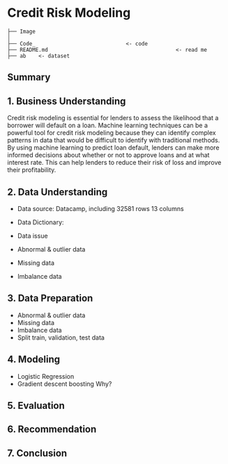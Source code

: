 # Credit Risk Modeling

```
├── Image                       
│
├── Code_                             <- code
├── README.md                                         <- read me
├── ab    <- dataset
```

## Summary

## 1. Business Understanding
Credit risk modeling is essential for lenders to assess the likelihood that a borrower will default on a loan. Machine learning techniques can be a powerful tool for credit risk modeling because they can identify complex patterns in data that would be difficult to identify with traditional methods. By using machine learning to predict loan default, lenders can make more informed decisions about whether or not to approve loans and at what interest rate. This can help lenders to reduce their risk of loss and improve their profitability.

## 2. Data Understanding
- Data source: Datacamp, including 32581 rows 13 columns
- Data Dictionary:
  
- Data issue
 - Abnormal & outlier data
 - Missing data
 - Imbalance data 
## 3. Data Preparation

- Abnormal & outlier data
- Missing data
- Imbalance data 
- Split train, validation, test data

## 4. Modeling
- Logistic Regression
- Gradient descent boosting
Why?

## 5. Evaluation

## 6. Recommendation

## 7. Conclusion
